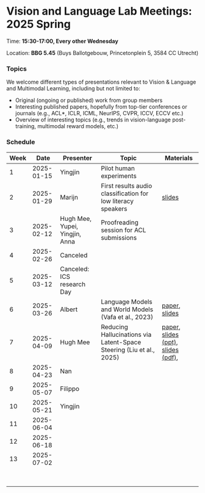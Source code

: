 # Vision and Language Lab Meetings: 2025 Spring

Time: **15:30-17:00, Every other Wednesday**

Location: **BBG 5.45** (Buys Ballotgebouw, Princetonplein 5, 3584 CC Utrecht)

### Topics

We welcome different types of presentations relevant to Vision & Language and Multimodal Learning, including but not limited to:
- Original (ongoing or published) work from group members
- Interesting published papers, hopefully from top-tier conferences or journals
  (e.g., ACL*, ICLR, ICML, NeurIPS, CVPR, ICCV, ECCV etc.)
- Overview of interesting topics
  (e.g., trends in vision-language post-training, multimodal reward models, etc.)

### Schedule

| Week | Date | Presenter | Topic | Materials |
| ---- | ----- | --------- | --------- | --------- |
|1 | 2025-01-15 | Yingjin | Pilot human experiments |  |
|2 | 2025-01-29 | Marijn | First results audio classification for low literacy speakers | [slides](slides/VL20250129_MS_low_literacy.pdf) |
|3 | 2025-02-12 | Hugh Mee, Yupei, Yingjin, Anna | Proofreading session for ACL submissions |  |
|4 | 2025-02-26 | Canceled |  |  |
|5 | 2025-03-12 | Canceled: ICS research Day |                                          |  |
|6 | 2025-03-26 | Albert | Language Models and World Models (Vafa et al., 2023) | [paper](https://proceedings.neurips.cc/paper_files/paper/2024/file/2f6a6317bada76b26a4f61bb70a7db59-Paper-Conference.pdf), [slides](slides/VL20250326_AG_world-models.pdf) |
|7 | 2025-04-09 | Hugh Mee | Reducing Hallucinations via Latent-Space Steering (Liu et al., 2025)| [paper](https://arxiv.org/pdf/2410.15778), [slides (ppt)](slides/VL20250409_HW_hallucinations.pptx), [slides (pdf)](slides/VL20250409_HW_hallucinations.pdf),           |
|8 | 2025-04-23 | Nan |  |  |
|9 | 2025-05-07 | Filippo |  |  |
|10 | 2025-05-21 | Yingjin |  |  |
|11 | 2025-06-04 | |  |  |
|12 | 2025-06-18 | |  |  |
|13 | 2025-07-02 |                                |                                          |           |
|      |            |                                |                                          |           |
|      |            |  |  |  |
|      |            |                                |                                          |           |
|      |            |                                |                                          |           |
|      |            |                                |                                          |           |
|      |            |                                |                                          |           |
|      |            |                                |                                          |           |
|      |            |                                |  |  |
